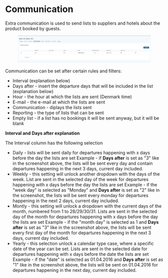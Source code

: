 # Communication

Extra communication is used to send lists to suppliers and hotels about the product booked by guests.

<figure><img src="../../.gitbook/assets/image (14) (1) (1) (1) (1) (1) (1).png" alt=""><figcaption></figcaption></figure>

Communication can be set after certain rules and filters:

* Interval (explanation below)
* Days after - insert the departure days that will be included in the list (explanation below)
* Hour - the hour at which the lists are sent (Denmark time)
* E-mail - the e-mail at which the lists are sent
* Communication - diplays the lists sent
* Reporting - the type of lists that can be sent
* Empty list - if a list has no bookings it will be sent anyway, but it will be blank

**Interval and Days after explanation**

The Interval column has the following selection

* Daily - lists will be sent daily for departures happening with x days before the day the lists are set Example - if **Days after** is set as "3" like in the screenshot above, the lists will be sent every day and contain departures happening in the next 3 days, current day included.
* Weekly - this setting will unlock another dropdown with the days of the week. List are sent in the selected day of the week for departures happening with x days before the day the lists are set Example - if the "week day" is selected as "Monday" and **Days after** is set as "2" like in the screenshot, the lists will be sent every monday for departures happening in the next 2 days, current day included.
* Montly - this setting will unlock a dropdown with the current days of the month, numbered from 1 to 28/29/30/31. Lists are sent in the selected day of the month for departures happening with x days before the day the lists are set Example - if the "month day" is selected as 1 and **Days after** is set as "3" like in the screenshot above, the lists will be sent every first day of the month for departures happening in the next 3 days, current day included.
* Yearly - this selection unlock a calendar type case, where a specific date of the year can be set. Lists are sent in the selected date for departures happening with x days before the date the lists are set Example - if the "date" is selected as 01.04.2016 and **Days after** is set as "1" like in the screenshot above, the lists will be sent on 01.04.2016 for departures happening in the next day, current day included.

